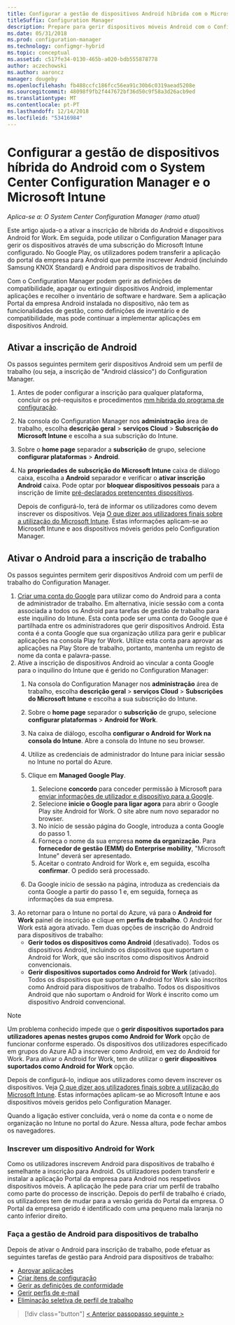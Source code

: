 ```yaml
---
title: Configurar a gestão de dispositivos Android híbrida com o Microsoft Intune
titleSuffix: Configuration Manager
description: Prepare para gerir dispositivos móveis Android com o Configuration Manager e o Intune.
ms.date: 05/31/2018
ms.prod: configuration-manager
ms.technology: configmgr-hybrid
ms.topic: conceptual
ms.assetid: c517fe34-0130-465b-a020-bdb555878778
author: aczechowski
ms.author: aaroncz
manager: dougeby
ms.openlocfilehash: fb488ccfc186fcc56ea91c30b6c0319aead5208e
ms.sourcegitcommit: 48098f9fb2f447672bf36d50c9f58a3d26acb9ed
ms.translationtype: MT
ms.contentlocale: pt-PT
ms.lasthandoff: 12/14/2018
ms.locfileid: "53416984"
---
```

# <a name="set-up-android-hybrid-device-management-with-system-center-configuration-manager-and-microsoft-intune"></a>Configurar a gestão de dispositivos híbrida do Android com o System Center Configuration Manager e o Microsoft Intune

*Aplica-se a: O System Center Configuration Manager (ramo atual)*

Este artigo ajuda-o a ativar a inscrição de híbrida do Android e dispositivos Android for Work. Em seguida, pode utilizar o Configuration Manager para gerir os dispositivos através de uma subscrição do Microsoft Intune configurado. No Google Play, os utilizadores podem transferir a aplicação do portal da empresa para Android que permite inscrever Android (incluindo Samsung KNOX Standard) e Android para dispositivos de trabalho.

Com o Configuration Manager podem gerir as definições de compatibilidade, apagar ou extinguir dispositivos Android, implementar aplicações e recolher o inventário de software e hardware. Sem a aplicação Portal da empresa Android instalada no dispositivo, não tem as funcionalidades de gestão, como definições de inventário e de compatibilidade, mas pode continuar a implementar aplicações em dispositivos Android.  



## <a name="enable-android-enrollment"></a>Ativar a inscrição de Android  
Os passos seguintes permitem gerir dispositivos Android sem um perfil de trabalho (ou seja, a inscrição de "Android clássico") do Configuration Manager.

1. Antes de poder configurar a inscrição para qualquer plataforma, concluir os pré-requisitos e procedimentos [mm híbrida do programa de configuração](setup-hybrid-mdm.md).  
2. Na consola do Configuration Manager nos **administração** área de trabalho, escolha **descrição geral** > **serviços Cloud**  >  **Subscrição do Microsoft Intune** e escolha a sua subscrição do Intune.  
3. Sobre o **home page** separador a **subscrição** de grupo, selecione **configurar plataformas** > **Android**.  
4. Na **propriedades de subscrição do Microsoft Intune** caixa de diálogo caixa, escolha a **Android** separador e verificar o **ativar inscrição Android** caixa. Pode optar por **bloquear dispositivos pessoais** para a inscrição de limite [pré-declarados pretencentes dispositivos](predeclare-devices-with-hardware-id.md).

   Depois de configurá-lo, terá de informar os utilizadores como devem inscrever os dispositivos. Veja [O que dizer aos utilizadores finais sobre a utilização do Microsoft Intune](/intune/end-user-educate). Estas informações aplicam-se ao Microsoft Intune e aos dispositivos móveis geridos pelo Configuration Manager.



## <a name="enable-android-for-work-enrollment"></a>Ativar o Android para a inscrição de trabalho
Os passos seguintes permitem gerir dispositivos Android com um perfil de trabalho do Configuration Manager.

1. [Criar uma conta do Google](https://accounts.google.com/SignUp) para utilizar como do Android para a conta de administrador de trabalho. Em alternativa, inicie sessão com a conta associada a todos os Android para tarefas de gestão de trabalho para este inquilino do Intune. Esta conta pode ser uma conta do Google que é partilhada entre os administradores que gerir dispositivos Android. Esta conta é a conta Google que sua organização utiliza para gerir e publicar aplicações na consola Play for Work. Utilize esta conta para aprovar as aplicações na Play Store de trabalho, portanto, mantenha um registo de nome da conta e palavra-passe.
2. Ative a inscrição de dispositivos Android ao vincular a conta Google para o inquilino do Intune que é gerido no Configuration Manager:
   1. Na consola do Configuration Manager nos **administração** área de trabalho, escolha **descrição geral** > **serviços Cloud**  >  **Subscrições do Microsoft Intune** e escolha a sua subscrição do Intune.
   2. Sobre o **home page** separador o **subscrição** de grupo, selecione **configurar plataformas** > **Android for Work**.
   3. Na caixa de diálogo, escolha **configurar o Android for Work na consola do Intune**. Abre a consola do Intune no seu browser.
   4. Utilize as credenciais de administrador do Intune para iniciar sessão no Intune no portal do Azure.
   5. Clique em **Managed Google Play**. 
       1. Selecione **concordo** para conceder permissão à Microsoft para [enviar informações de utilizador e dispositivo para a Google](/intune/data-intune-sends-to-google).
       2. Selecione **inicie o Google para ligar agora** para abrir o Google Play site Android for Work. O site abre num novo separador no browser.
       3. No início de sessão página do Google, introduza a conta Google do passo 1.
       4. Forneça o nome da sua empresa **nome da organização**. Para **fornecedor de gestão (EMM) do Enterprise mobility**, "Microsoft Intune" deverá ser apresentado. 
       5. Aceitar o contrato Android for Work e, em seguida, escolha **confirmar**. O pedido será processado.

   6. Da Google início de sessão na página, introduza as credenciais da conta Google a partir do passo 1 e, em seguida, forneça as informações da sua empresa.
3. Ao retornar para o Intune no portal do Azure, vá para o **Android for Work** painel de inscrição e clique em **perfis de trabalho**. O Android for Work está agora ativado. Tem duas opções de inscrição do Android para dispositivos de trabalho:
   - **Gerir todos os dispositivos como Android** (desativado). Todos os dispositivos Android, incluindo os dispositivos que suportam o Android for Work, que são inscritos como dispositivos Android convencionais.
   - **Gerir dispositivos suportados como Android for Work** (ativado). Todos os dispositivos que suportam o Android for Work são inscritos como Android para dispositivos de trabalho. Todos os dispositivos Android que não suportam o Android for Work é inscrito como um dispositivo Android convencional.

> [!NOTE]
> Um problema conhecido impede que o **gerir dispositivos suportados para utilizadores apenas nestes grupos como Android for Work** opção de funcionar conforme esperado. Os dispositivos dos utilizadores especificado em grupos do Azure AD a inscrever como Android, em vez do Android for Work. Para ativar o Android for Work, tem de utilizar o **gerir dispositivos suportados como Android for Work** opção.


Depois de configurá-lo, indique aos utilizadores como devem inscrever os dispositivos. Veja [O que dizer aos utilizadores finais sobre a utilização do Microsoft Intune](/intune/end-user-educate). Estas informações aplicam-se ao Microsoft Intune e aos dispositivos móveis geridos pelo Configuration Manager.

Quando a ligação estiver concluída, verá o nome da conta e o nome de organização no Intune no portal do Azure. Nessa altura, pode fechar ambos os navegadores.

### <a name="enroll-an-android-for-work-device"></a>Inscrever um dispositivo Android for Work
Como os utilizadores inscrevem Android para dispositivos de trabalho é semelhante a inscrição para Android. Os utilizadores podem transferir e instalar a aplicação Portal da empresa para Android nos respetivos dispositivos móveis. A aplicação lhe pede para criar um perfil de trabalho como parte do processo de inscrição. Depois do perfil de trabalho é criado, os utilizadores tem de mudar para a versão gerida do Portal da empresa. O Portal da empresa gerido é identificado com uma pequeno mala laranja no canto inferior direito.

### <a name="manage-android-for-work-devices"></a>Faça a gestão de Android para dispositivos de trabalho
Depois de ativar o Android para inscrição de trabalho, pode efetuar as seguintes tarefas de gestão para Android para dispositivos de trabalho:
- [Aprovar aplicações](/sccm/mdm/deploy-use/creating-android-applications#approve-and-deploy-android-for-work-apps)
- [Criar itens de configuração](/sccm/mdm/deploy-use/create-configuration-items-for-android-for-work-devices-managed-without-the-client)
- [Gerir as definições de conformidade](/sccm/mdm/deploy-use/create-configuration-items-for-android-for-work-devices-managed-without-the-client)
- [Gerir perfis de e-mail](/sccm/mdm/deploy-use/create-exchange-activesync-profiles)
- [Eliminação seletiva de perfil de trabalho](/sccm/mdm/deploy-use/wipe-lock-reset-devices#selective-wipe)

> [!div class="button"]
> [< Anterior passo](create-service-connection-point.md)[passo seguinte >  ](set-up-additional-management.md)
